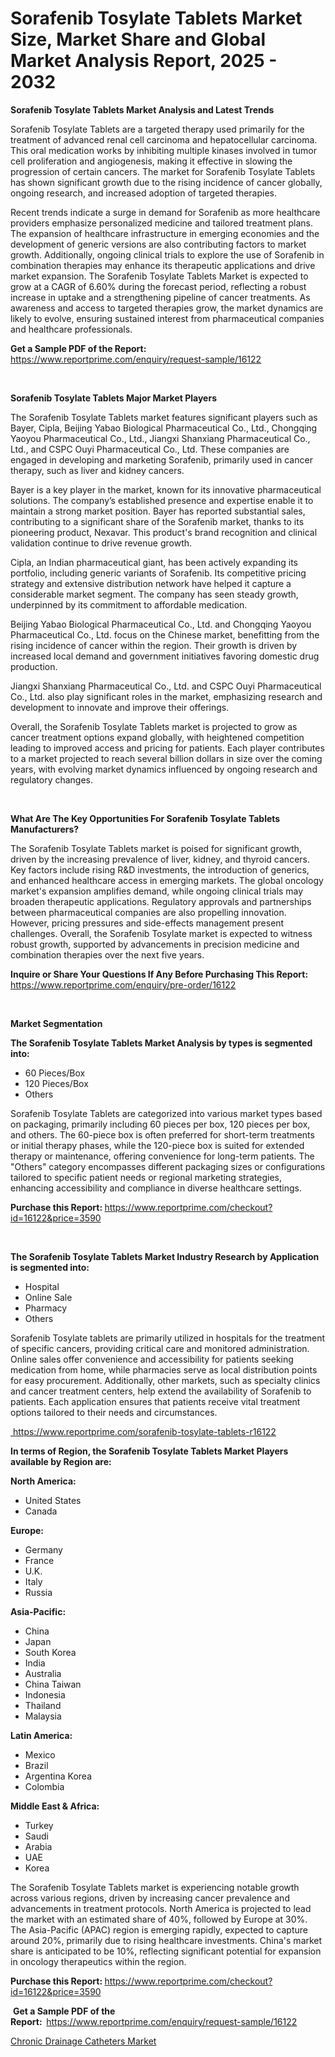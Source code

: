 <p><h1>Sorafenib Tosylate Tablets Market Size, Market Share and Global Market Analysis Report, 2025 - 2032</h1></p><p><strong>Sorafenib Tosylate Tablets Market Analysis and Latest Trends</strong></p>
<p><p>Sorafenib Tosylate Tablets are a targeted therapy used primarily for the treatment of advanced renal cell carcinoma and hepatocellular carcinoma. This oral medication works by inhibiting multiple kinases involved in tumor cell proliferation and angiogenesis, making it effective in slowing the progression of certain cancers. The market for Sorafenib Tosylate Tablets has shown significant growth due to the rising incidence of cancer globally, ongoing research, and increased adoption of targeted therapies.</p><p>Recent trends indicate a surge in demand for Sorafenib as more healthcare providers emphasize personalized medicine and tailored treatment plans. The expansion of healthcare infrastructure in emerging economies and the development of generic versions are also contributing factors to market growth. Additionally, ongoing clinical trials to explore the use of Sorafenib in combination therapies may enhance its therapeutic applications and drive market expansion. The Sorafenib Tosylate Tablets Market is expected to grow at a CAGR of 6.60% during the forecast period, reflecting a robust increase in uptake and a strengthening pipeline of cancer treatments. As awareness and access to targeted therapies grow, the market dynamics are likely to evolve, ensuring sustained interest from pharmaceutical companies and healthcare professionals.</p></p>
<p><strong>Get a Sample PDF of the Report:&nbsp;</strong> <a href="https://www.reportprime.com/enquiry/request-sample/16122?utm_campaign=3264&utm_medium=2&utm_source=Github&utm_content=ia&utm_term=20032025&utm_id=sorafenib-tosylate-tablets">https://www.reportprime.com/enquiry/request-sample/16122</a></p>
<p>&nbsp;</p>
<p><strong>Sorafenib Tosylate Tablets Major Market Players</strong></p>
<p><p>The Sorafenib Tosylate Tablets market features significant players such as Bayer, Cipla, Beijing Yabao Biological Pharmaceutical Co., Ltd., Chongqing Yaoyou Pharmaceutical Co., Ltd., Jiangxi Shanxiang Pharmaceutical Co., Ltd., and CSPC Ouyi Pharmaceutical Co., Ltd. These companies are engaged in developing and marketing Sorafenib, primarily used in cancer therapy, such as liver and kidney cancers.</p><p>Bayer is a key player in the market, known for its innovative pharmaceutical solutions. The company’s established presence and expertise enable it to maintain a strong market position. Bayer has reported substantial sales, contributing to a significant share of the Sorafenib market, thanks to its pioneering product, Nexavar. This product's brand recognition and clinical validation continue to drive revenue growth.</p><p>Cipla, an Indian pharmaceutical giant, has been actively expanding its portfolio, including generic variants of Sorafenib. Its competitive pricing strategy and extensive distribution network have helped it capture a considerable market segment. The company has seen steady growth, underpinned by its commitment to affordable medication.</p><p>Beijing Yabao Biological Pharmaceutical Co., Ltd. and Chongqing Yaoyou Pharmaceutical Co., Ltd. focus on the Chinese market, benefitting from the rising incidence of cancer within the region. Their growth is driven by increased local demand and government initiatives favoring domestic drug production.</p><p>Jiangxi Shanxiang Pharmaceutical Co., Ltd. and CSPC Ouyi Pharmaceutical Co., Ltd. also play significant roles in the market, emphasizing research and development to innovate and improve their offerings. </p><p>Overall, the Sorafenib Tosylate Tablets market is projected to grow as cancer treatment options expand globally, with heightened competition leading to improved access and pricing for patients. Each player contributes to a market projected to reach several billion dollars in size over the coming years, with evolving market dynamics influenced by ongoing research and regulatory changes.</p></p>
<p>&nbsp;</p>
<p><strong>What Are The Key Opportunities For Sorafenib Tosylate Tablets Manufacturers?</strong></p>
<p><p>The Sorafenib Tosylate Tablets market is poised for significant growth, driven by the increasing prevalence of liver, kidney, and thyroid cancers. Key factors include rising R&D investments, the introduction of generics, and enhanced healthcare access in emerging markets. The global oncology market's expansion amplifies demand, while ongoing clinical trials may broaden therapeutic applications. Regulatory approvals and partnerships between pharmaceutical companies are also propelling innovation. However, pricing pressures and side-effects management present challenges. Overall, the Sorafenib Tosylate market is expected to witness robust growth, supported by advancements in precision medicine and combination therapies over the next five years.</p></p>
<p><strong>Inquire or Share Your Questions If Any Before Purchasing This Report:</strong> <a href="https://www.reportprime.com/enquiry/pre-order/16122?utm_campaign=3264&utm_medium=2&utm_source=Github&utm_content=ia&utm_term=20032025&utm_id=sorafenib-tosylate-tablets">https://www.reportprime.com/enquiry/pre-order/16122</a></p>
<p>&nbsp;</p>
<p><strong>Market Segmentation</strong></p>
<p><strong>The Sorafenib Tosylate Tablets Market Analysis by types is segmented into:</strong></p>
<p><ul><li>60 Pieces/Box</li><li>120 Pieces/Box</li><li>Others</li></ul></p>
<p><p>Sorafenib Tosylate Tablets are categorized into various market types based on packaging, primarily including 60 pieces per box, 120 pieces per box, and others. The 60-piece box is often preferred for short-term treatments or initial therapy phases, while the 120-piece box is suited for extended therapy or maintenance, offering convenience for long-term patients. The "Others" category encompasses different packaging sizes or configurations tailored to specific patient needs or regional marketing strategies, enhancing accessibility and compliance in diverse healthcare settings.</p></p>
<p><strong>Purchase this Report:&nbsp;</strong><a href="https://www.reportprime.com/checkout?id=16122&price=3590&utm_campaign=3264&utm_medium=2&utm_source=Github&utm_content=ia&utm_term=20032025&utm_id=sorafenib-tosylate-tablets">https://www.reportprime.com/checkout?id=16122&price=3590</a></p>
<p>&nbsp;</p>
<p><strong>The Sorafenib Tosylate Tablets Market Industry Research by Application is segmented into:</strong></p>
<p><ul><li>Hospital</li><li>Online Sale</li><li>Pharmacy</li><li>Others</li></ul></p>
<p><p>Sorafenib Tosylate tablets are primarily utilized in hospitals for the treatment of specific cancers, providing critical care and monitored administration. Online sales offer convenience and accessibility for patients seeking medication from home, while pharmacies serve as local distribution points for easy procurement. Additionally, other markets, such as specialty clinics and cancer treatment centers, help extend the availability of Sorafenib to patients. Each application ensures that patients receive vital treatment options tailored to their needs and circumstances.</p></p>
<p><a href="https://www.reportprime.com/sorafenib-tosylate-tablets-r16122?utm_campaign=3264&utm_medium=2&utm_source=Github&utm_content=ia&utm_term=20032025&utm_id=sorafenib-tosylate-tablets">&nbsp;https://www.reportprime.com/sorafenib-tosylate-tablets-r16122</a></p>
<p><strong>In terms of Region, the Sorafenib Tosylate Tablets Market Players available by Region are:</strong></p>
<p>
    <p> <strong> North America: </strong>
        <ul>
            <li>United States</li>
            <li>Canada</li>
        </ul>
        </p> 
    <p> <strong> Europe: </strong>
        <ul>
            <li>Germany</li>
            <li>France</li>
            <li>U.K.</li>
            <li>Italy</li>
            <li>Russia</li>
        </ul>
        </p> 
    <p> <strong> Asia-Pacific: </strong>
        <ul>
            <li>China</li>
            <li>Japan</li>
            <li>South Korea</li>
            <li>India</li>
            <li>Australia</li>
            <li>China Taiwan</li>
            <li>Indonesia</li>
            <li>Thailand</li>
            <li>Malaysia</li>
        </ul>
        </p> 
    <p> <strong> Latin America: </strong>
        <ul>
            <li>Mexico</li>
            <li>Brazil</li>
            <li>Argentina Korea</li>
            <li>Colombia</li>
        </ul>
        </p> 
    <p> <strong> Middle East & Africa: </strong>
        <ul>
            <li>Turkey</li>
            <li>Saudi</li>
            <li>Arabia</li>
            <li>UAE</li>
            <li>Korea</li>
        </ul>
    </p>
    </p>
<p><p>The Sorafenib Tosylate Tablets market is experiencing notable growth across various regions, driven by increasing cancer prevalence and advancements in treatment protocols. North America is projected to lead the market with an estimated share of 40%, followed by Europe at 30%. The Asia-Pacific (APAC) region is emerging rapidly, expected to capture around 20%, primarily due to rising healthcare investments. China's market share is anticipated to be 10%, reflecting significant potential for expansion in oncology therapeutics within the region.</p></p>
<p><strong>Purchase this Report: </strong><a href="https://www.reportprime.com/checkout?id=16122&price=3590&utm_campaign=3264&utm_medium=2&utm_source=Github&utm_content=ia&utm_term=20032025&utm_id=sorafenib-tosylate-tablets">https://www.reportprime.com/checkout?id=16122&price=3590</a></p>
<p>&nbsp;<strong>Get a Sample PDF of the Report:&nbsp;&nbsp;</strong><a href="https://www.reportprime.com/enquiry/request-sample/16122?utm_campaign=3264&utm_medium=2&utm_source=Github&utm_content=ia&utm_term=20032025&utm_id=sorafenib-tosylate-tablets">https://www.reportprime.com/enquiry/request-sample/16122</a></p>
<p><strong></strong></p>
<p><p><a href="https://github.com/keohannchavo/Market-Research-Report-List-1/blob/main/chronic-drainage-catheters-market.md?utm_campaign=3264&utm_medium=2&utm_source=Github&utm_content=ia&utm_term=20032025&utm_id=sorafenib-tosylate-tablets">Chronic Drainage Catheters Market</a></p></p>